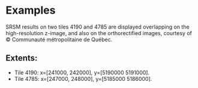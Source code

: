 
# Examples
SRSM results on two tiles 4190 and 4785 are displayed overlapping on the high-resolution z-image, and also on the orthorectified images, courtesy of © Communauté métropolitaine de Québec.


## Extents:
- Tile 4190: x=\[241000, 242000\], y=[5190000 5191000].
- Tile 4785: x=\[247000, 248000\], y=[5185000 5186000].

